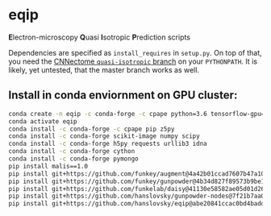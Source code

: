 # eqip
**E**lectron-microscopy **Q**uasi **I**sotropic **P**rediction scripts

Dependencies are specified as `install_requires` in `setup.py`. On top of that, you need the [CNNectome `quasi-isotropic` branch](https://github.com/hanslovsky/CNNectome/tree/quasi-isotropic) on your `PYTHONPATH`. It is likely, yet untested, that the master branch works as well.


## Install in conda enviornment on GPU cluster:
```sh
conda create -n eqip -c conda-forge -c cpape python=3.6 tensorflow-gpu=1.3
conda activate eqip
conda install -c conda-forge -c cpape pip z5py
conda install -c conda-forge scikit-image numpy scipy
conda install -c conda-forge h5py requests urllib3 idna
conda install -c conda-forge cython
conda install -c conda-forge pymongo
pip install malis==1.0
pip install git+https://github.com/funkey/augment@4a42b01ccad7607b47a1096e904220729dbcb80a
pip install git+https://github.com/funkey/gunpowder@4b34d827f89573b9be10687c66fbeab0836b3fca
pip install git+https://github.com/funkelab/daisy@41130e58582ae05d01d26261786de0cbafaa6482
pip install git+https://github.com/hanslovsky/gunpowder-nodes@7f21b7aa02ba2756e6a6d04c5d4e89bfb1e1196a
pip install git+https://github.com/hanslovsky/eqip@abe20841ccac0bd4badddc5fa8b2f73ae2f94afb
```
